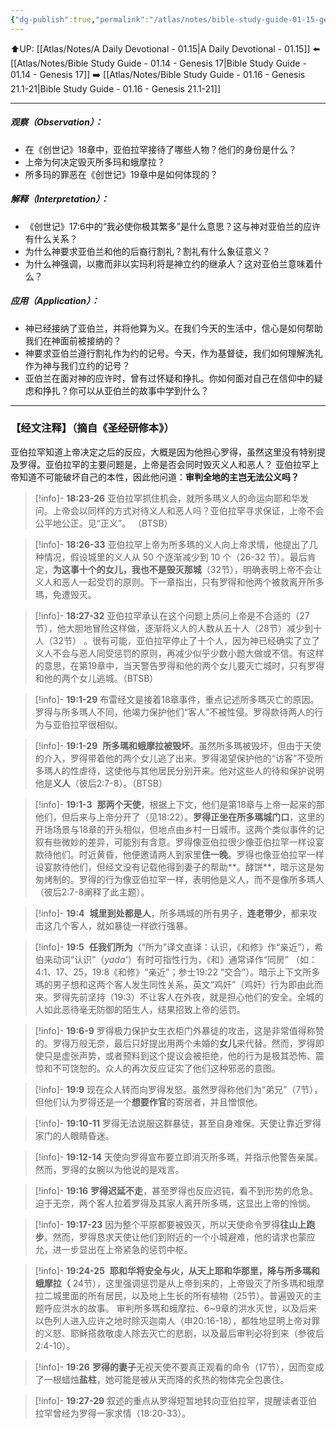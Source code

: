```yaml
---
{"dg-publish":true,"permalink":"/atlas/notes/bible-study-guide-01-15-genesis-18-22-19-29/","noteIcon":""}
---
```


⬆️UP: [[Atlas/Notes/A Daily Devotional - 01.15\|A Daily Devotional - 01.15]]
⬅️ [[Atlas/Notes/Bible Study Guide - 01.14 - Genesis 17\|Bible Study Guide - 01.14 - Genesis 17]]
➡️ [[Atlas/Notes/Bible Study Guide - 01.16 - Genesis 21.1-21\|Bible Study Guide - 01.16 - Genesis 21.1-21]] 

---
##### 观察（Observation）：
- 在《创世记》18章中，亚伯拉罕接待了哪些人物？他们的身份是什么？
- 上帝为何决定毁灭所多玛和蛾摩拉？
- 所多玛的罪恶在《创世记》19章中是如何体现的？
#####  解释（Interpretation）：
- 《创世记》17:6中的“我必使你极其繁多”是什么意思？这与神对亚伯兰的应许有什么关系？
-  为什么神要求亚伯兰和他的后裔行割礼？割礼有什么象征意义？
- 为什么神强调，以撒而非以实玛利将是神立约的继承人？这对亚伯兰意味着什么？
#####  应用（Application）：
- 神已经接纳了亚伯兰，并将他算为义。在我们今天的生活中，信心是如何帮助我们在神面前被接纳的？
- 神要求亚伯兰遵行割礼作为约的记号。今天，作为基督徒，我们如何理解洗礼作为神与我们立约的记号？
- 亚伯兰在面对神的应许时，曾有过怀疑和挣扎。你如何面对自己在信仰中的疑虑和挣扎？你可以从亚伯兰的故事中学到什么？
---
### 【经文注释】（摘自《圣经研修本》）

亚伯拉罕知道上帝决定之后的反应，大概是因为他担心罗得，虽然这里没有特别提及罗得。亚伯拉罕的主要问题是，上帝是否会同时毁灭义人和恶人？ 亚伯拉罕上帝知道不可能破坏自己的本性，因此他问道：**审判全地的主岂无法公义吗？**

> [!info]- **18:23-26**
> 亚伯拉罕抓住机会，就所多瑪义人的命运向耶和华发问。上帝会以同样的方式对待义人和恶人吗？亚伯拉罕寻求保证，上帝不会公平地公正。见“正义”。 （BTSB）

> [!info]- **18:26-33**
> 亚伯拉罕上帝为所多瑪的义人向上帝求情，他提出了几种情况，假设城里的义人从 50 个逐渐减少到 10 个（26-32 节）。最后肯定，**为这事十个的女儿，我也不是毁灭那城**（32节），明确表明上帝不会让义人和恶人一起受罚的原则。下一章指出，只有罗得和他两个被救离开所多瑪，免遭毁灭。

> [!info]- **18:27-32**
> 亚伯拉罕承认在这个问题上质问上帝是不合适的（27节），他大胆地冒险这样做，逐渐将义人的人数从五十人（28节）减少到十人（32节） 。很有可能，亚伯拉罕停止了十个人，因为神已经确实了立了义人不会与恶人同受惩罚的原则，再减少似乎少数小题大做或不信。有这样的意思，在第19章中，当天警告罗得和他的两个女儿要灭亡城时，只有罗得和他的两个女儿逃城。（BTSB）

> [!info]- **19:1-29**
> 布雷经文是接着18章事件，重点记述所多瑪灭亡的原因。罗得与所多瑪人不同，他竭力保护他们“客人”不被性侵。罗得款待两人的行为与亚伯拉罕很相似。

> [!info]- **19:1-29** 
> **所多瑪和蛾摩拉被毁坏**。虽然所多瑪被毁坏，但由于天使的介入，罗得带着他的两个女儿逃了出来。罗得渴望保护他的“访客”不受所多瑪人的性虐待，这使他与其他居民分别开来。他对这些人的待和保护说明他是**义人**（彼后2:7-8）。（BTSB）

> [!info]- **19:1-3** 
> **那两个天使**，根据上下文，他们是第18章与上帝一起来的那他们，但后来与上帝分开了（见18:22）。**罗得正坐在所多瑪城门口**，这里的开场场景与18章的开头相似，但地点由乡村一日城市。这两个类似事件的记叙有些微妙的差异，可能别有含意。罗得像亚伯拉很少像亚伯拉罕一样设宴款待他们。时近黄昏，他便邀请两人到家里**住一晚**。罗得也像亚伯拉罕一样设宴款待他们，但经文没有记载他得到妻子的帮助**。酵饼**，暗示这是匆匆烤制的。罗得的行为像亚伯拉罕一样，表明他是义人，而不是像所多瑪人（彼后2:7-8阐释了此主题）。

> [!info]- **19:4** 
> **城里到处都是人**，所多瑪城的所有男子，**连老带少**，都来攻击这几个客人，就如暴徒一样欲行强暴。

> [!info]- **19:5** 
> **任我们所为**（“所为”译文直译：认识，《和修》作“亲近”），希伯来动词“认识”（_yada'_）有时可指性行为，《和》通常译作“同房” （如：4:1、17、25，19:8《和修》“亲近”；参士19:22 “交合”）。暗示上下文所多瑪的男子想和这两个客人发生同性关系，英文“鸡奸”（鸡奸）行为即由此而来。罗得先前坚持（19:3）不让客人在外夜，就是担心他们的安全。全城的人如此恶待毫无防御的陌生人，结果招致上帝的惩罚。

> [!info]- **19:6-9**
> 罗得极力保护女生衣柜门外暴徒的攻击，这是非常值得称赞的。罗得万般无奈，最后只好提出用两个未婚的**女儿**来代替。然而，罗得即使只是虚张声势，或者预料到这个提议会被拒绝，他的行为是极其恐怖、震惊和不可饶恕的。众人的再次反应证实了他们这种邪恶的意图。

> [!info]- **19:9**
> 现在众人转而向罗得发怒。虽然罗得称他们为“弟兄”（7节），但他们认为罗得还是一个**想要作官**的寄居者，并且憎恨他。

> [!info]- **19:10-11**
> 罗得无法说服这群暴徒，甚至自身难保。天使让靠近罗得家门的人眼睛昏迷。

> [!info]- **19:12-14**
> 天使向罗得宣布要立即消灭所多瑪，并指示他警告亲属。然而，罗得的女腕以为他说的是戏言。

> [!info]- **19:16**
> **罗得迟延不走**，甚至罗得也反应迟钝，看不到形势的危急。迫于无奈，两个客人拉着罗得及其家人离开所多瑪，这显出上帝的怜悯。

> [!info]- **19:17-23**
> 因为整个平原都要被毁灭，所以天使命令罗得**往山上跑步**。然而，罗得恳求天使让他们到附近的一个小城避难，他的请求也蒙应允，进一步显出在上帝紧急的惩罚中枢。

> [!info]- **19:24-25** 
> **耶和华将安全与火，从天上耶和华那里，降与所多瑪和蛾摩拉（** 24节），这里强调惩罚是从上帝到来的，上帝毁灭了所多瑪和蛾摩拉二城里面的所有居民，以及地上生长的所有植物（25节）。普遍毁灭的主题呼应洪水的故事。 审判所多瑪和蛾摩拉、6~9章的洪水灭世，以及后来以色列人进入应许之地时除灭迦南人（申20:16-18），都牲地显明上帝对罪的义怒、耶稣搭救敬虔人除去灭亡的悲剧，以及最后审判必将到来（参彼后2:4-10）。

> [!info]- **19:26**
> **罗得的妻子**无视天使不要真正观看的命令（17节），因而变成了一根蜡烛**盐柱**，她可能是被从天而降的炙热的物体完全包裹住。

> [!info]- **19:27-29**
> 叙述的重点从罗得短暂地转向亚伯拉罕，提醒读者亚伯拉罕曾经为罗得一家求情（18:20-33）。